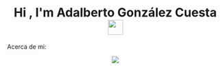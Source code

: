<h1 align="center"><b>Hi , I'm Adalberto González Cuesta </b><img src="https://media.giphy.com/media/hvRJCLFzcasrR4ia7z/giphy.gif" width="35"></h1>
<!---->
Acerca de mi:
<p align="center">
  <a href="https://github.com/DenverCoder1/readme-typing-svg"><img src="https://readme-typing-svg.herokuapp.com?      
  font=Time+New+Roman&color=white&size=32&center=true&vCenter=true&width=600&height=100&lines=Ingeniero+de+Software;++;
  Con+experiencia+práctica+en+el+sector+financiero;
  Computer+Science+Student,;Analista+de+datos,;Comprometido+con+la+mejora+continua,
  ;Me+encanta+desarrollar+soluciones+innovadoras<3"></a>
</p>
